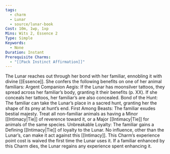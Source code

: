 ```yaml
---
tags:
  - charm
  - Lunar
  - source/lunar-book
Cost: 10m, 1wp, 1xp
Mins: Wits 2, Essence 2
Type: Simple
Keywords:
  - None
Duration: Instant
Prerequisite Charms:
  - "[[Pack Instinct Affirmation]]"
---
```

The Lunar reaches out through her bond with her familiar, ennobling it with divine [[Essence]]. She confers the following benefits on one of her animal familiars: Argent Companion Aegis: If the Lunar has moonsilver tattoos, they spread across her familiar’s body, granting it their benefits (p. XX). If she conceals her tattoos, her familiar’s are also concealed. Bond of the Hunt: The familiar can take the Lunar’s place in a sacred hunt, granting her the shape of its prey at hunt’s end. First Among Beasts: The familiar exudes bestial majesty. Treat all non-familiar animals as having a Minor [[Intimacy|Tie]] of reverence toward it, or a Major [[Intimacy|Tie]] for animals of the same species. Unbreakable Loyalty: The familiar gains a Defining [[Intimacy|Tie]] of loyalty to the Lunar. No influence, other than the Lunar’s, can make it act against this [[Intimacy]]. This Charm’s experience point cost is waived the first time the Lunar uses it. If a familiar enhanced by this Charm dies, the Lunar regains any experience spent enhancing it.